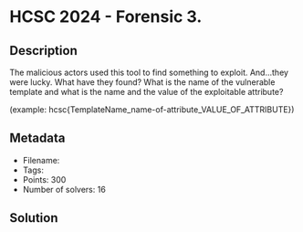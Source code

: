 # HCSC 2024 - Forensic 3.

## Description

The malicious actors used this tool to find something to exploit. And…they were lucky. What have they found? What is the name of the vulnerable template and what is the name and the value of the exploitable attribute?

(example: hcsc{TemplateName_name-of-attribute_VALUE_OF_ATTRIBUTE})

## Metadata

- Filename: 
- Tags: 
- Points: 300
- Number of solvers: 16

## Solution

